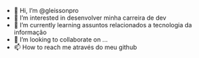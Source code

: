 - 👋 Hi, I’m @gleissonpro
- 👀 I’m interested in desenvolver minha carreira de dev
- 🌱 I’m currently learning assuntos relacionados a tecnologia da informação
- 💞️ I’m looking to collaborate on ...
- 📫 How to reach me através do meu github

<!---
gleissonpro/gleissonpro is a ✨ special ✨ repository because its `README.md` (this file) appears on your GitHub profile.
You can click the Preview link to take a look at your changes.
--->
